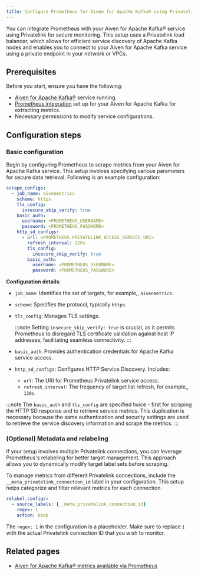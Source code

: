 ```yaml
---
title: Configure Prometheus for Aiven for Apache Kafka® using Privatelink
---
```


You can integrate Prometheus with your Aiven for Apache Kafka® service
using Privatelink for secure monitoring. This setup uses a Privatelink
load balancer, which allows for efficient service discovery of Apache
Kafka nodes and enables you to connect to your Aiven for Apache Kafka
service using a private endpoint in your network or VPCs.

## Prerequisites

Before you start, ensure you have the following:

-   [Aiven for Apache Kafka®](/docs/products/kafka/get-started) service running.
-   [Prometheus integration](/docs/platform/howto/integrations/prometheus-metrics) set up for your Aiven for Apache Kafka for extracting
    metrics.
-   Necessary permissions to modify service configurations.

## Configuration steps

### Basic configuration

Begin by configuring Prometheus to scrape metrics from your Aiven for
Apache Kafka service. This setup involves specifying various parameters
for secure data retrieval. Following is an example configuration:

```yaml
scrape_configs:
  - job_name: aivenmetrics
    scheme: https
    tls_config:
      insecure_skip_verify: true
    basic_auth:
      username: <PROMETHEUS_USERNAME>
      password: <PROMETHEUS_PASSWORD>
    http_sd_configs:
      - url: <PROMETHEUS_PRIVATELINK_ACCESS_SERVICE_URI>
        refresh_interval: 120s
        tls_config:
          insecure_skip_verify: true
        basic_auth:
          username: <PROMETHEUS_USERNAME>
          password: <PROMETHEUS_PASSWORD>
```

**Configuration details**:

-   `job_name`: Identifies the set of targets, for example,, `aivenmetrics`.

-   `scheme`: Specifies the protocol, typically `https`.

-   `tls_config`: Manages TLS settings.

    :::note
    Setting `insecure_skip_verify: true` is crucial, as it permits
    Prometheus to disregard TLS certificate validation against host IP
    addresses, facilitating seamless connectivity.
    :::

-   `basic_auth`: Provides authentication credentials for Apache Kafka
    service access.

-   `http_sd_configs`: Configures HTTP Service Discovery. Includes:

    -   `url`: The URI for Prometheus Privatelink service access.
    -   `refresh_interval`: The frequency of target list refresh, for example,,
        `120s`.

:::note
The `basic_auth` and `tls_config` are specified twice - first for
scraping the HTTP SD response and to retrieve service metrics. This
duplication is necessary because the same authentication and security
settings are used to retrieve the service discovery information and
scrape the metrics.
:::

### (Optional) Metadata and relabeling

If your setup involves multiple Privatelink connections, you can
leverage Prometheus's relabeling for better target management. This
approach allows you to dynamically modify target label sets before
scraping.

To manage metrics from different Privatelink connections, include the
`__meta_privatelink_connection_id` label in your configuration. This
setup helps categorize and filter relevant metrics for each connection.

```yaml
relabel_configs:
  - source_labels: [__meta_privatelink_connection_id]
    regex: 1
    action: keep
```

The `regex: 1` in the configuration is a placeholder. Make sure to
replace `1` with the actual Privatelink connection ID that you wish to
monitor.

## Related pages

-   [Aiven for Apache Kafka® metrics available via Prometheus](/docs/products/kafka/reference/kafka-metrics-prometheus)
